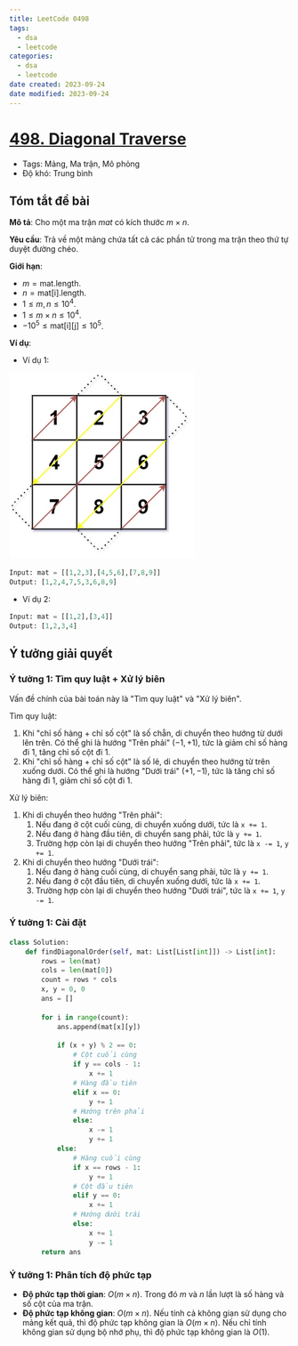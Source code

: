 ```yaml
---
title: LeetCode 0498
tags:
  - dsa
  - leetcode
categories:
  - dsa
  - leetcode
date created: 2023-09-24
date modified: 2023-09-24
---
```


# [498. Diagonal Traverse](https://leetcode.com/problems/diagonal-traverse/)

- Tags: Mảng, Ma trận, Mô phỏng
- Độ khó: Trung bình

## Tóm tắt đề bài

**Mô tả**: Cho một ma trận $mat$ có kích thước $m \times n$.

**Yêu cầu**: Trả về một mảng chứa tất cả các phần tử trong ma trận theo thứ tự duyệt đường chéo.

**Giới hạn**:

- $m = \text{mat.length}$.
- $n = \text{mat[i].length}$.
- $1 \le m, n \le 10^4$.
- $1 \le m \times n \le 10^4$.
- $-10^5 \le \text{mat[i][j]} \le 10^5$.

**Ví dụ**:

- Ví dụ 1:

![](https://raw.githubusercontent.com/vanhung4499/images/master/snap/diag1-grid.jpg)

```python
Input: mat = [[1,2,3],[4,5,6],[7,8,9]]
Output: [1,2,4,7,5,3,6,8,9]
```

- Ví dụ 2:

```python
Input: mat = [[1,2],[3,4]]
Output: [1,2,3,4]
```

## Ý tưởng giải quyết

### Ý tưởng 1: Tìm quy luật + Xử lý biên

Vấn đề chính của bài toán này là "Tìm quy luật" và "Xử lý biên".

Tìm quy luật:

1. Khi "chỉ số hàng + chỉ số cột" là số chẵn, di chuyển theo hướng từ dưới lên trên. Có thể ghi là hướng "Trên phải" $(-1, +1)$, tức là giảm chỉ số hàng đi $1$, tăng chỉ số cột đi $1$.
2. Khi "chỉ số hàng + chỉ số cột" là số lẻ, di chuyển theo hướng từ trên xuống dưới. Có thể ghi là hướng "Dưới trái" $(+1, -1)$, tức là tăng chỉ số hàng đi $1$, giảm chỉ số cột đi $1$.

Xử lý biên:

1. Khi di chuyển theo hướng "Trên phải":
   1. Nếu đang ở cột cuối cùng, di chuyển xuống dưới, tức là `x += 1`.
   2. Nếu đang ở hàng đầu tiên, di chuyển sang phải, tức là `y += 1`.
   3. Trường hợp còn lại di chuyển theo hướng "Trên phải", tức là `x -= 1`, `y += 1`.
2. Khi di chuyển theo hướng "Dưới trái":
   1. Nếu đang ở hàng cuối cùng, di chuyển sang phải, tức là `y += 1`.
   2. Nếu đang ở cột đầu tiên, di chuyển xuống dưới, tức là `x += 1`.
   3. Trường hợp còn lại di chuyển theo hướng "Dưới trái", tức là `x += 1`, `y -= 1`.

### Ý tưởng 1: Cài đặt

```python
class Solution:
    def findDiagonalOrder(self, mat: List[List[int]]) -> List[int]:
        rows = len(mat)
        cols = len(mat[0])
        count = rows * cols
        x, y = 0, 0
        ans = []

        for i in range(count):
            ans.append(mat[x][y])

            if (x + y) % 2 == 0:
                # Cột cuối cùng
                if y == cols - 1:
                    x += 1
                # Hàng đầu tiên
                elif x == 0:
                    y += 1
                # Hướng trên phải
                else:
                    x -= 1
                    y += 1
            else:
                # Hàng cuối cùng
                if x == rows - 1:
                    y += 1
                # Cột đầu tiên
                elif y == 0:
                    x += 1
                # Hướng dưới trái
                else:
                    x += 1
                    y -= 1
        return ans
```

### Ý tưởng 1: Phân tích độ phức tạp

- **Độ phức tạp thời gian**: $O(m \times n)$. Trong đó $m$ và $n$ lần lượt là số hàng và số cột của ma trận.
- **Độ phức tạp không gian**: $O(m \times n)$. Nếu tính cả không gian sử dụng cho mảng kết quả, thì độ phức tạp không gian là $O(m \times n)$. Nếu chỉ tính không gian sử dụng bộ nhớ phụ, thì độ phức tạp không gian là $O(1)$.
